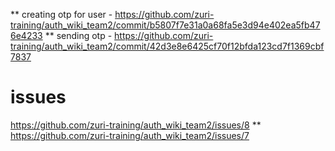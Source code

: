 ** creating otp for user - https://github.com/zuri-training/auth_wiki_team2/commit/b5807f7e31a0a68fa5e3d94e402ea5fb476e4233
** sending otp - https://github.com/zuri-training/auth_wiki_team2/commit/42d3e8e6425cf70f12bfda123cd7f1369cbf7837

# issues
https://github.com/zuri-training/auth_wiki_team2/issues/8
** https://github.com/zuri-training/auth_wiki_team2/issues/7